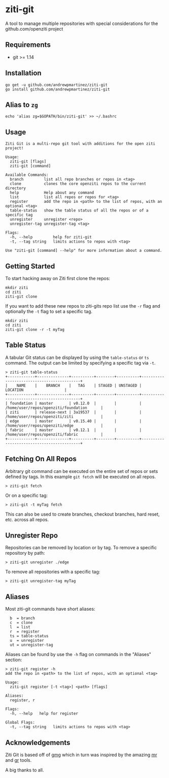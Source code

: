# ziti-git
A tool to manage multiple repositories with special considerations for the github.com/openziti project

## Requirements
- git >= 1.14

## Installation
```
go get -u github.com/andrewpmartinez/ziti-git
go install github.com/andrewpmartinez/ziti-git
```

## Alias to `zg`
```
echo 'alias zg=$GOPATH/bin/ziti-git' >> ~/.bashrc
```

## Usage
```
Ziti Git is a multi-repo git tool with additions for the open ziti project!

Usage:
  ziti-git [flags]
  ziti-git [command]

Available Commands:
  branch         list all repo branches or repos in <tag>
  clone          clones the core openziti repos to the current directory
  help           Help about any command
  list           list all repos or repos for <tag>
  register       add the repo in <path> to the list of repos, with an optional <tag>
  table-status   show the table status of all the repos or of a specific tag
  unregister     unregister <repo>
  unregister-tag unregister-tag <tag>

Flags:
  -h, --help         help for ziti-git
  -t, --tag string   limits actions to repos with <tag>

Use "ziti-git [command] --help" for more information about a command.
```

## Getting Started

To start hacking away on Ziti first clone the repos:

```
mkdir ziti
cd ziti
ziti-git clone
```

If you want to add these new repos to ziti-gits repo list use the `-r` flag
and optionally the `-t` flag to set a specific tag.

```
mkdir ziti
cd ziti
ziti-git clone -r -t myTag
```

## Table Status

A tabular Git status can be displayed by using the `table-status` or `ts` command. The output
can be limited by specifying a specific tag via `-t`.

```
> ziti-git table-status
+------------+--------------+----------+--------+----------+-------------------------------------------+
|    NAME    |    BRANCH    |   TAG    | STAGED | UNSTAGED |                 LOCATION                  |
+------------+--------------+----------+--------+----------+-------------------------------------------+
| foundation | master       | v0.12.0  |        |          | /home/user/repos/openziti/foundation      |
| ziti       | release-next | 3a19537  |        |          | /home/user/repos/openziti/ziti            |
| edge       | master       | v0.15.40 |        |          | /home/user/repos/openziti/edge            |
| fabric     | master       | v0.12.1  |        |          | /home/user/repos/openziti/fabric          |
+------------+--------------+----------+--------+----------+-------------------------------------------+
```

## Fetching On All Repos

Arbitrary git command can be executed on the entire set of repos or
sets defined by tags. In this example `git fetch` will be executed on
all repos.

```
> ziti-git fetch
```

Or on a specific tag:

```
> ziti-git -t myTag fetch
```

This can also be used to create branches, checkout branches, hard
reset, etc. across all repos.

## Unregister Repo

Repositories can be removed by location or by tag. To remove a specific
repository by path:

```
> ziti-git unregister ./edge
```

To remove all repositories with a specific tag:
```
> ziti-git unregister-tag myTag
```

## Aliases

Most ziti-git commands have short aliases:

```
  b  = branch 
  c  = clone
  l  = list
  r  = register
  ts = table-status
  u  = unregister
  ut = unregister-tag

```

Aliases can be found by use the `-h` flag on commands in the "Aliases" section:

```
> ziti-git register -h
add the repo in <path> to the list of repos, with an optional <tag>

Usage:
  ziti-git register [-t <tag>] <path> [flags]

Aliases:
  register, r

Flags:
  -h, --help   help for register

Global Flags:
  -t, --tag string   limits actions to repos with <tag>
```


## Acknowledgements
Ziti Git is based off of [gmg](https://github.com/abrochard/go-many-git) which in turn was inspired by the amazing [mr](https://myrepos.branchable.com) and [gr](https://github.com/mixu/gr) tools.

A big thanks to all.
